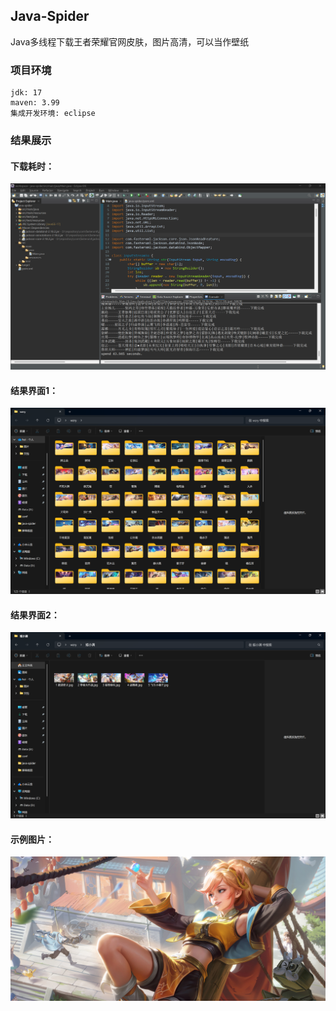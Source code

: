 ## Java-Spider
Java多线程下载王者荣耀官网皮肤，图片高清，可以当作壁纸

### 项目环境
    jdk: 17
    maven: 3.99
    集成开发环境: eclipse

### 结果展示
#### 下载耗时：
![Image text](https://github.com/fanghai-git/Java-Spider/blob/main/md_image/耗时.png)
#### 结果界面1：
![Image text](https://github.com/fanghai-git/Java-Spider/blob/main/md_image/结果界面1.png)
#### 结果界面2：
![Image text](https://github.com/fanghai-git/Java-Spider/blob/main/md_image/结果界面2.png)
#### 示例图片：
![Image text](https://github.com/fanghai-git/Java-Spider/blob/main/md_image/1%20武道奇才.jpg)
